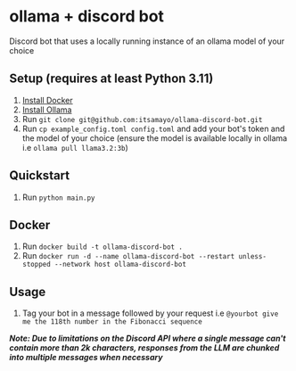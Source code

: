 # ollama + discord bot
Discord bot that uses a locally running instance of an ollama model of your choice

## Setup (requires at least Python 3.11)
1. [Install Docker](https://www.docker.com/)
2. [Install Ollama](https://ollama.com/download/)
3. Run `git clone git@github.com:itsamayo/ollama-discord-bot.git`
4. Run `cp example_config.toml config.toml` and add your bot's token and the model of your choice (ensure the model is available locally in ollama i.e `ollama pull llama3.2:3b`)

## Quickstart
1. Run `python main.py`

## Docker
1. Run `docker build -t ollama-discord-bot .`
2. Run `docker run -d --name ollama-discord-bot --restart unless-stopped --network host ollama-discord-bot`

## Usage
1. Tag your bot in a message followed by your request i.e `@yourbot give me the 118th number in the Fibonacci sequence`

***Note: Due to limitations on the Discord API where a single message can't contain more than 2k characters, responses from the LLM are chunked into multiple messages when necessary***
